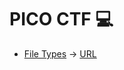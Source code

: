 # PICO CTF 💻

- [File Types](FileTypes.md) -> [URL](https://play.picoctf.org/practice?page=1&search=file%20Types)